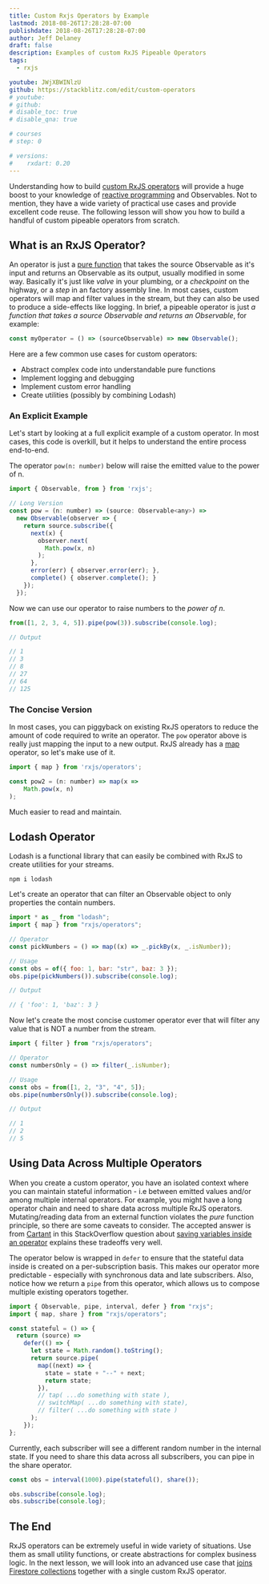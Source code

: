 ```yaml
---
title: Custom Rxjs Operators by Example
lastmod: 2018-08-26T17:28:28-07:00
publishdate: 2018-08-26T17:28:28-07:00
author: Jeff Delaney
draft: false
description: Examples of custom RxJS Pipeable Operators
tags:
  - rxjs

youtube: JWjXBWINlzU
github: https://stackblitz.com/edit/custom-operators
# youtube:
# github:
# disable_toc: true
# disable_qna: true

# courses
# step: 0

# versions:
#    rxdart: 0.20
---
```


Understanding how to build [custom RxJS operators](https://github.com/ReactiveX/rxjs/blob/master/doc/pipeable-operators.md) will provide a huge boost to your knowledge of [reactive programming](https://gist.github.com/staltz/868e7e9bc2a7b8c1f754) and Observables. Not to mention, they have a wide variety of practical use cases and provide excellent code reuse. The following lesson will show you how to build a handful of custom pipeable operators from scratch.

## What is an RxJS Operator?

An operator is just a [pure function](https://medium.com/javascript-scene/master-the-javascript-interview-what-is-a-pure-function-d1c076bec976) that takes the source Observable as it's input and returns an Observable as its output, usually modified in some way. Basically it's just like _valve_ in your plumbing, or a _checkpoint_ on the highway, or a _step_ in an factory assembly line. In most cases, custom operators will map and filter values in the stream, but they can also be used to produce a side-effects like logging. In brief, a pipeable operator is just _a function that takes a source Observable and returns an Observable_, for example:

```js
const myOperator = () => (sourceObservable) => new Observable();
```

Here are a few common use cases for custom operators:

- Abstract complex code into understandable pure functions
- Implement logging and debugging
- Implement custom error handling
- Create utilities (possibly by combining Lodash)

### An Explicit Example

Let's start by looking at a full explicit example of a custom operator. In most cases, this code is overkill, but it helps to understand the entire process end-to-end.

The operator `pow(n: number)` below will raise the emitted value to the power of n.

```js
import { Observable, from } from 'rxjs';

// Long Version
const pow = (n: number) => (source: Observable<any>) =>
  new Observable(observer => {
    return source.subscribe({
      next(x) {
        observer.next(
          Math.pow(x, n)
        );
      },
      error(err) { observer.error(err); },
      complete() { observer.complete(); }
    });
  });
```

Now we can use our operator to raise numbers to the _power of n_.

```js
from([1, 2, 3, 4, 5]).pipe(pow(3)).subscribe(console.log);

// Output

// 1
// 3
// 8
// 27
// 64
// 125
```

### The Concise Version

In most cases, you can piggyback on existing RxJS operators to reduce the amount of code required to write an operator. The `pow` operator above is really just mapping the input to a new output. RxJS already has a [map](http://rxjsdocs.com/#/operators/map) operator, so let's make use of it.

```js
import { map } from 'rxjs/operators';

const pow2 = (n: number) => map(x =>
    Math.pow(x, n)
);
```

Much easier to read and maintain.

## Lodash Operator

Lodash is a functional library that can easily be combined with RxJS to create utilities for your streams.

```
npm i lodash
```

Let's create an operator that can filter an Observable object to only properties the contain numbers.

```js
import * as _ from "lodash";
import { map } from "rxjs/operators";

// Operator
const pickNumbers = () => map((x) => _.pickBy(x, _.isNumber));

// Usage
const obs = of({ foo: 1, bar: "str", baz: 3 });
obs.pipe(pickNumbers()).subscribe(console.log);

// Output

// { 'foo': 1, 'baz': 3 }
```

Now let's create the most concise customer operator ever that will filter any value that is NOT a number from the stream.

```js
import { filter } from "rxjs/operators";

// Operator
const numbersOnly = () => filter(_.isNumber);

// Usage
const obs = from([1, 2, "3", "4", 5]);
obs.pipe(numbersOnly()).subscribe(console.log);

// Output

// 1
// 2
// 5
```

## Using Data Across Multiple Operators

When you create a custom operator, you have an isolated context where you can maintain stateful information - i.e between emitted values and/or among multiple internal operators. For example, you might have a long operator chain and need to share data across multiple RxJS operators. Mutating/reading data from an external function violates the _pure_ function principle, so there are some caveats to consider. The accepted answer is from [Cartant](https://medium.com/@cartant) in this StackOverflow question about [saving variables inside an operator](https://stackoverflow.com/questions/52020354/rxjs-custom-operator-internal-variables) explains these tradeoffs very well.

The operator below is wrapped in `defer` to ensure that the stateful data inside is created on a per-subscription basis. This makes our operator more predictable - especially with synchronous data and late subscribers. Also, notice how we return a `pipe` from this operator, which allows us to compose multiple existing operators together.

```typescript
import { Observable, pipe, interval, defer } from "rxjs";
import { map, share } from "rxjs/operators";

const stateful = () => {
  return (source) =>
    defer(() => {
      let state = Math.random().toString();
      return source.pipe(
        map((next) => {
          state = state + "--" + next;
          return state;
        }),
        // tap( ...do something with state ),
        // switchMap( ...do something with state),
        // filter( ...do something with state )
      );
    });
};
```

Currently, each subscriber will see a different random number in the internal state. If you need to share this data across all subscribers, you can pipe in the share operator.

```typescript
const obs = interval(1000).pipe(stateful(), share());

obs.subscribe(console.log);
obs.subscribe(console.log);
```

## The End

RxJS operators can be extremely useful in wide variety of situations. Use them as small utility functions, or create abstractions for complex business logic. In the next lesson, we will look into an advanced use case that [joins Firestore collections](/lessons/firestore-joins-similar-to-sql/) together with a single custom RxJS operator.

